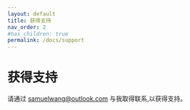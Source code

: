 ```yaml
---
layout: default
title: 获得支持
nav_order: 2
#has_children: true
permalink: /docs/support
---
```


# 获得支持

请通过 [samuelwang@outlook.com](mailto:samuelwang@outlook.com) 与我取得联系,以获得支持。